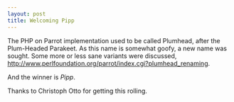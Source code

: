 ```yaml
---
layout: post
title: Welcoming Pipp
---
```


The PHP on Parrot implementation used to be called Plumhead, after the Plum-Headed Parakeet. As this name is somewhat goofy, a new name was sought. Some more or less sane variants were discussed, <a href="http://www.perlfoundation.org/parrot/index.cgi?plumhead_renaming" rel="nofollow">http://www.perlfoundation.org/parrot/index.cgi?plumhead_renaming</a>.

And the winner is *Pipp*.

Thanks to Christoph Otto for getting this rolling.
